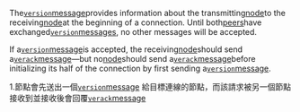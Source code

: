 The[`version`message](https://bitcoin.org/en/developer-reference#version)provides information about the transmitting[node](https://bitcoin.org/en/glossary/node)to the receiving[node](https://bitcoin.org/en/glossary/node)at the beginning of a connection. Until both[peers](https://bitcoin.org/en/glossary/node)have exchanged[`version`messages](https://bitcoin.org/en/developer-reference#version), no other messages will be accepted.

If a[`version`message](https://bitcoin.org/en/developer-reference#version)is accepted, the receiving[node](https://bitcoin.org/en/glossary/node)should send a[`verack`message](https://bitcoin.org/en/developer-reference#verack)—but no[node](https://bitcoin.org/en/glossary/node)should send a[`verack`message](https://bitcoin.org/en/developer-reference#verack)before initializing its half of the connection by first sending a[`version`message](https://bitcoin.org/en/developer-reference#version).



1.節點會先送出一個[`version`message](https://bitcoin.org/en/developer-reference#version) 給目標連線的節點，而該請求被另一個節點接收到並接收後會回覆[`verack`message](https://bitcoin.org/en/developer-reference#verack)

